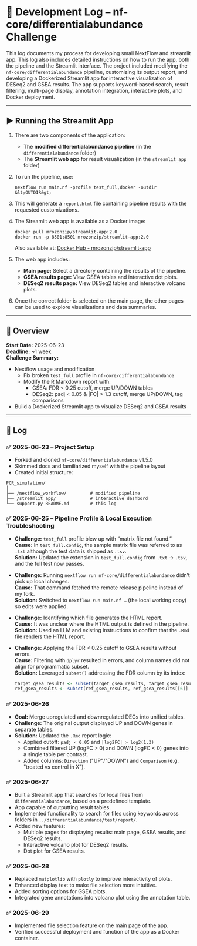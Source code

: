 # 📓 Development Log – nf-core/differentialabundance Challenge

This log documents my process for developing small NextFlow and streamlit app. This log also includes detailed instructions on how to run the app, both the pipeline and the Streamlit interface. The project included modifying the `nf-core/differentialabundance` pipeline, customizing its output report, and developing a Dockerized Streamlit app for interactive visualization of DESeq2 and GSEA results. The app supports keyword-based search, result filtering, multi-page display, annotation integration, interactive plots, and Docker deployment.

---

## ▶️ Running the Streamlit App

1. There are two components of the application:
   - The **modified differentialabundance pipeline** (in the `differentialabundance` folder)
   - The **Streamlit web app** for result visualization (in the `streamlit_app` folder)

2. To run the pipeline, use:
   ```
   nextflow run main.nf -profile test_full,docker -outdir &lt;OUTDIR&gt;
   ```

3. This will generate a `report.html` file containing pipeline results with the requested customizations.

4. The Streamlit web app is available as a Docker image:
   ```
   docker pull mrozonzip/streamlit-app:2.0
   docker run -p 8501:8501 mrozonzip/streamlit-app:2.0
   ```
   Also available at: [Docker Hub - mrozonzip/streamlit-app](https://hub.docker.com/repository/docker/mrozonzip/streamlit-app/general)

5. The web app includes:
   - **Main page:** Select a directory containing the results of the pipeline.
   - **GSEA results page:** View GSEA tables and interactive dot plots.
   - **DESeq2 results page:** View DESeq2 tables and interactive volcano plots.

6. Once the correct folder is selected on the main page, the other pages can be used to explore visualizations and data summaries.

---

## 🧠 Overview

**Start Date:** 2025-06-23  
**Deadline:** ~1 week  
**Challenge Summary:**

- Nextflow usage and modification
  - Fix broken `test_full` profile in `nf-core/differentialabundance`
  - Modify the R Markdown report with:
    - GSEA: FDR < 0.25 cutoff, merge UP/DOWN tables
    - DESeq2: padj < 0.05 & |FC| > 1.3 cutoff, merge UP/DOWN, tag comparisons
- Build a Dockerized Streamlit app to visualize DESeq2 and GSEA results

---

## 📅 Log

### ✅ 2025-06-23 – Project Setup
- Forked and cloned `nf-core/differentialabundance` v1.5.0
- Skimmed docs and familiarized myself with the pipeline layout
- Created initial structure:
```
PCR_simulation/
│
├── /nextflow_workflow/         # modified pipeline
├── /streamlit_app/             # interactive dashbord
└── support.py README.md        # this log
```


### ✅ 2025-06-25 – Pipeline Profile & Local Execution Troubleshooting
- **Challenge:** `test_full` profile blew up with “matrix file not found.”  
  **Cause:** In `test_full.config`, the sample matrix file was referred to as `.txt` although the test data is shipped as `.tsv`.  
  **Solution:** Updated the extension in `test_full.config` from `.txt` → `.tsv`, and the full test now passes.

- **Challenge:** Running `nextflow run nf-core/differentialabundance` didn’t pick up local changes.  
  **Cause:** That command fetched the remote release pipeline instead of my fork.  
  **Solution:** Switched to `nextflow run main.nf …` (the local working copy) so edits were applied.

- **Challenge:** Identifying which file generates the HTML report.  
  **Cause:** It was unclear where the HTML output is defined in the pipeline.  
  **Solution:** Used an LLM and existing instructions to confirm that the `.Rmd` file renders the HTML report.

- **Challenge:** Applying the FDR < 0.25 cutoff to GSEA results without errors.  
  **Cause:** Filtering with `dplyr` resulted in errors, and column names did not align for programmatic subset.  
  **Solution:** Leveraged `subset()` addressing the FDR column by its index:  
  ```r
  target_gsea_results <- subset(target_gsea_results, target_gsea_results[[6]] < 0.25)
  ref_gsea_results <- subset(ref_gsea_results, ref_gsea_results[[6]] < 0.25)
  ```

### ✅ 2025-06-26
- **Goal:** Merge upregulated and downregulated DEGs into unified tables.
- **Challenge:** The original output displayed UP and DOWN genes in separate tables.
- **Solution:** Updated the `.Rmd` report logic:
  - Applied cutoff: `padj < 0.05` and `|log2FC| > log2(1.3)`
  - Combined filtered UP (logFC > 0) and DOWN (logFC < 0) genes into a single table per contrast.
  - Added columns: `Direction` ("UP"/"DOWN") and `Comparison` (e.g. "treated vs control in X").

### ✅ 2025-06-27
- Built a Streamlit app that searches for local files from `differentialabundance`, based on a predefined template.
- App capable of outputting result tables.
- Implemented functionality to search for files using keywords across folders in `../differentialabundance/test/report/`.
- Added new features:
  - Multiple pages for displaying results: main page, GSEA results, and DESeq2 results.
  - Interactive volcano plot for DESeq2 results.
  - Dot plot for GSEA results.

### ✅ 2025-06-28
- Replaced `matplotlib` with `plotly` to improve interactivity of plots.
- Enhanced display text to make file selection more intuitive.
- Added sorting options for GSEA plots.
- Integrated gene annotations into volcano plot using the annotation table.

### ✅ 2025-06-29
- Implemented file selection feature on the main page of the app.
- Verified successful deployment and function of the app as a Docker container.